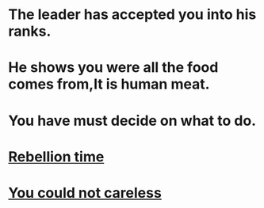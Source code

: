 # The leader has accepted you into his ranks.

# He shows you were all the food comes from,It is human meat.

# You have must decide on what to do. 

# [Rebellion time](rebel.md)
# [You could not careless](who-cares.md)